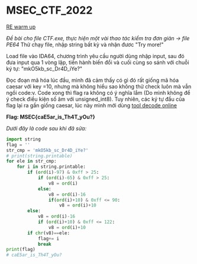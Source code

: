 # MSEC_CTF_2022
[RE warm up](https://github.com/n33r9/MSEC_CTF_2022/tree/master/re/re00_warmup)

*Đề bài cho file CTF.exe, thực hiện một vài thao tác kiểm tra đơn giản -> file PE64*
Thử chạy file, nhập string bất kỳ và nhận đươc "Try more!"

Load file vào IDA64, chương trình yêu cầu người dùng nhập input, sau đó đưa input qua 1 vòng lặp, tiến hành biến đổi và cuối cùng so sánh với chuỗi ký tự: "mkO5kb_sc_Dr4D_iYe?"

Đọc đoạn mã hóa lúc đầu, mình đã cảm thấy có gì đó rất giống mã hóa caesar với key =10, nhưng mà không hiểu sao không thử check luôn mà vẫn ngồi code:v. Code xong thì flag ra không có ý nghĩa lắm (Do mình không để ý check điều kiện số âm với unsigned_int8). Tuy nhiên, các ký tự đầu của flag lại ra gần giống caesar, lúc này mình mới dùng [tool decode online](https://www.dcode.fr/shift-cipher)

**Flag: MSEC{caE5ar_is_Th4T_yOu?}**

*Dưới đây là code sau khi đã sửa:*
```python
import string
flag = ''
str_cmp = 'mkO5kb_sc_Dr4D_iYe?'
# print(string.printable)
for ele in str_cmp:
    for i in string.printable:
        if (ord(i)-97) & 0xff > 25:
            if (ord(i)-65) & 0xff > 25:
                v8 = ord(i)
            else:
                v8 = ord(i)-16
                if(ord(i)+10) & 0xff <= 90:
                    v8 = ord(i)+10
        else:
            v8 = ord(i)-16
            if (ord(i)+10) & 0xff <= 122:
                v8 = ord(i)+10
        if chr(v8)==ele:
            flag+= i
            break
print(flag)
# caE5ar_is_Th4T_yOu?
```

